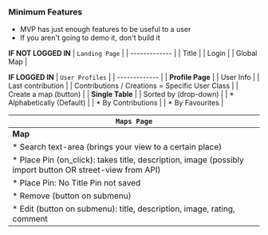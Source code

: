 ### Minimum Features
* MVP has just enough features to be useful to a user
* If you aren't going to demo it, don't build it

**IF NOT LOGGED IN**
| `Landing Page`        |
| ------------- |
| Title |
| Login |
| Global Map |

**IF LOGGED IN**
| `User Profiles`        |
| ------------- |
| **Profile Page** |
| User Info |
| Last contribution |
| Contributions / Creations = Specific User Class |
| Create a map (button) |
| **Single Table** |
| Sorted by (drop-down) |
| * Alphabetically (Default) |
| * By Contributions |
| * By Favourites  |

| `Maps Page`        |
| ------------- |
| **Map** |
| * Search text-area (brings your view to a certain place) |
| * Place Pin (on_click): takes title, description, image (possibly import button OR street-view from API) |
| * Place Pin: No Title Pin not saved |
| * Remove (button on submenu) |
| * Edit (button on submenu): title, description, image, rating, comment |
